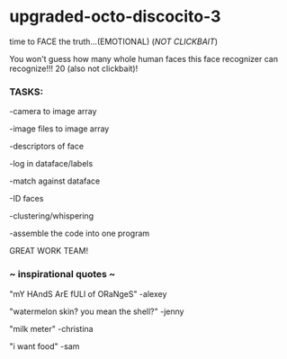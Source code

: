 # upgraded-octo-discocito-3
time to FACE the truth...(EMOTIONAL) (*NOT CLICKBAIT*)

You won't guess how many whole human faces this face recognizer can recognize!!! 20 (also not clickbait)!


### TASKS:

-camera to image array

-image files to image array

-descriptors of face

-log in dataface/labels

-match against dataface

-ID faces



-clustering/whispering

-assemble the code into one program


GREAT WORK TEAM!


### ~ inspirational quotes ~

"mY HAndS ArE fULl of ORaNgeS" -alexey

"watermelon skin? you mean the shell?" -jenny

"milk meter" -christina

"i want food" -sam 
